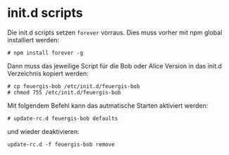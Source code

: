 # init.d scripts

Die init.d scripts setzen `forever` vorraus. Dies muss vorher mit npm global installiert werden:

```
# npm install forever -g 
```

Dann muss das jeweilige Script für die Bob oder Alice Version in das init.d Verzeichnis kopiert werden:

```
# cp feuergis-bob /etc/init.d/feuergis-bob
# chmod 755 /etc/init.d/feuergis-bob
```

Mit folgendem Befehl kann das autmatische Starten aktiviert werden:
```
# update-rc.d feuergis-bob defaults
```
und wieder deaktivieren:
```
update-rc.d -f feuergis-bob remove
```
